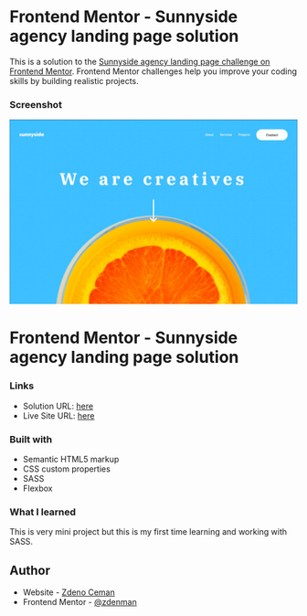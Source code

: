 # Frontend Mentor - Sunnyside agency landing page solution

This is a solution to the [Sunnyside agency landing page challenge on Frontend Mentor](https://www.frontendmentor.io/challenges/sunnyside-agency-landing-page-7yVs3B6ef). Frontend Mentor challenges help you improve your coding skills by building realistic projects.

### Screenshot

![](./images/screenshot.jpg)
# Frontend Mentor - Sunnyside agency landing page solution

### Links

- Solution URL: [here](https://github.com/zdenman/Sunnyside-agency-landing-page)
- Live Site URL: [here](http://qr-code-component-zdenman.vercel.app/)



### Built with

- Semantic HTML5 markup
- CSS custom properties
- SASS
- Flexbox



### What I learned

This is very mini project but this is my first time learning and working with SASS.

## Author

- Website - [Zdeno Ceman](https://www.zdenoceman.com)
- Frontend Mentor - [@zdenman](https://www.frontendmentor.io/profile/zdenman)
